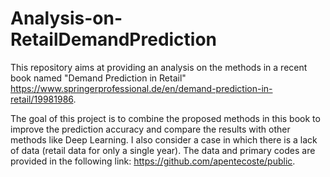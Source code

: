 # Analysis-on-RetailDemandPrediction

This repository aims at providing an analysis on the methods in a recent book named "Demand Prediction in Retail"
https://www.springerprofessional.de/en/demand-prediction-in-retail/19981986.

The goal of this project is to combine the proposed methods in this book to improve the prediction accuracy and compare the results with other methods like Deep Learning.
I also consider a case in which there is a lack of data (retail data for only a single year).
The data and primary codes are provided in the following link:
https://github.com/apentecoste/public.

